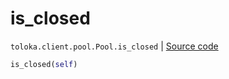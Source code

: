 # is_closed
`toloka.client.pool.Pool.is_closed` | [Source code](https://github.com/Toloka/toloka-kit/blob/v1.2.0/src/client/pool/__init__.py#L251)

```python
is_closed(self)
```

